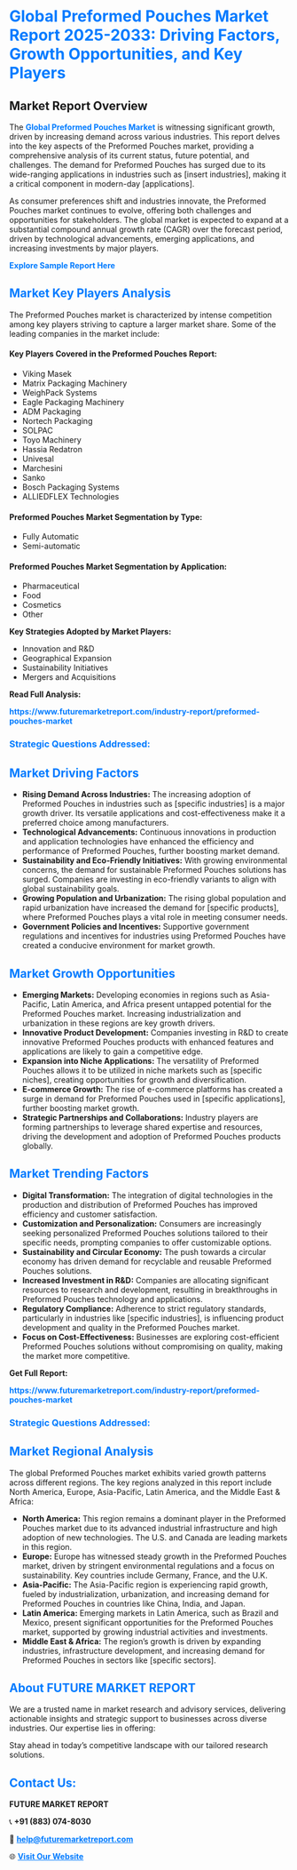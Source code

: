 <h1 style="color: #007BFF;">Global Preformed Pouches Market Report 2025-2033: Driving Factors, Growth Opportunities, and Key Players</h1>

<section id="overview">
<h2>Market Report Overview</h2>
<p>The <a href="https://www.futuremarketreport.com/industry-report/preformed-pouches-market" style="color: #007BFF; text-decoration: none;"><strong>Global Preformed Pouches Market</strong></a> is witnessing significant growth, driven by increasing demand across various industries. This report delves into the key aspects of the Preformed Pouches market, providing a comprehensive analysis of its current status, future potential, and challenges. The demand for Preformed Pouches has surged due to its wide-ranging applications in industries such as [insert industries], making it a critical component in modern-day [applications].</p>
<p>As consumer preferences shift and industries innovate, the Preformed Pouches market continues to evolve, offering both challenges and opportunities for stakeholders. The global market is expected to expand at a substantial compound annual growth rate (CAGR) over the forecast period, driven by technological advancements, emerging applications, and increasing investments by major players.</p>
</section>

<section id="overview">
<p><a href="https://www.futuremarketreport.com/request-sample/reportId=33953" style="color: #007BFF; text-decoration: none;"><strong>Explore Sample Report Here</strong></a></p>
</section>

<section id="key-players">
<h2 style="color: #007BFF;">Market Key Players Analysis</h2>
<p>The Preformed Pouches market is characterized by intense competition among key players striving to capture a larger market share. Some of the leading companies in the market include:</p>
<h4>Key Players Covered in the Preformed Pouches Report:</h4>
<ul><li>Viking Masek</li><li>Matrix Packaging Machinery</li><li>WeighPack Systems</li><li>Eagle Packaging Machinery</li><li>ADM Packaging</li><li>Nortech Packaging</li><li>SOLPAC</li><li>Toyo Machinery</li><li>Hassia Redatron</li><li>Univesal</li><li>Marchesini</li><li>Sanko</li><li>Bosch Packaging Systems</li><li>ALLIEDFLEX Technologies</li></ul>
<h4>Preformed Pouches Market Segmentation by Type:</h4>
<ul><li>Fully Automatic</li><li>Semi-automatic</li></ul>

<h4>Preformed Pouches Market Segmentation by Application:</h4>
<ul><li>Pharmaceutical</li><li>Food</li><li>Cosmetics</li><li>Other</li></ul>
<p><strong>Key Strategies Adopted by Market Players:</strong></p>
<ul>
<li>Innovation and R&D</li>
<li>Geographical Expansion</li>
<li>Sustainability Initiatives</li>
<li>Mergers and Acquisitions</li>
</ul>
</section>

<section>
<p><strong>Read Full Analysis: </strong></p><a href="https://www.futuremarketreport.com/industry-report/preformed-pouches-market" style="color: #007BFF; text-decoration: none;"><strong>https://www.futuremarketreport.com/industry-report/preformed-pouches-market</strong></a>
<h3 style="color: #007BFF;">Strategic Questions Addressed:</h3>
</section>

<section id="driving-factors">
<h2 style="color: #007BFF;">Market Driving Factors</h2>
<ul>
<li><strong>Rising Demand Across Industries:</strong> The increasing adoption of Preformed Pouches in industries such as [specific industries] is a major growth driver. Its versatile applications and cost-effectiveness make it a preferred choice among manufacturers.</li>
<li><strong>Technological Advancements:</strong> Continuous innovations in production and application technologies have enhanced the efficiency and performance of Preformed Pouches, further boosting market demand.</li>
<li><strong>Sustainability and Eco-Friendly Initiatives:</strong> With growing environmental concerns, the demand for sustainable Preformed Pouches solutions has surged. Companies are investing in eco-friendly variants to align with global sustainability goals.</li>
<li><strong>Growing Population and Urbanization:</strong> The rising global population and rapid urbanization have increased the demand for [specific products], where Preformed Pouches plays a vital role in meeting consumer needs.</li>
<li><strong>Government Policies and Incentives:</strong> Supportive government regulations and incentives for industries using Preformed Pouches have created a conducive environment for market growth.</li>
</ul>
</section>

<section id="growth-opportunities">
<h2 style="color: #007BFF;">Market Growth Opportunities</h2>
<ul>
<li><strong>Emerging Markets:</strong> Developing economies in regions such as Asia-Pacific, Latin America, and Africa present untapped potential for the Preformed Pouches market. Increasing industrialization and urbanization in these regions are key growth drivers.</li>
<li><strong>Innovative Product Development:</strong> Companies investing in R&D to create innovative Preformed Pouches products with enhanced features and applications are likely to gain a competitive edge.</li>
<li><strong>Expansion into Niche Applications:</strong> The versatility of Preformed Pouches allows it to be utilized in niche markets such as [specific niches], creating opportunities for growth and diversification.</li>
<li><strong>E-commerce Growth:</strong> The rise of e-commerce platforms has created a surge in demand for Preformed Pouches used in [specific applications], further boosting market growth.</li>
<li><strong>Strategic Partnerships and Collaborations:</strong> Industry players are forming partnerships to leverage shared expertise and resources, driving the development and adoption of Preformed Pouches products globally.</li>
</ul>
</section>

<section id="trending-factors">
<h2 style="color: #007BFF;">Market Trending Factors</h2>
<ul>
<li><strong>Digital Transformation:</strong> The integration of digital technologies in the production and distribution of Preformed Pouches has improved efficiency and customer satisfaction.</li>
<li><strong>Customization and Personalization:</strong> Consumers are increasingly seeking personalized Preformed Pouches solutions tailored to their specific needs, prompting companies to offer customizable options.</li>
<li><strong>Sustainability and Circular Economy:</strong> The push towards a circular economy has driven demand for recyclable and reusable Preformed Pouches solutions.</li>
<li><strong>Increased Investment in R&D:</strong> Companies are allocating significant resources to research and development, resulting in breakthroughs in Preformed Pouches technology and applications.</li>
<li><strong>Regulatory Compliance:</strong> Adherence to strict regulatory standards, particularly in industries like [specific industries], is influencing product development and quality in the Preformed Pouches market.</li>
<li><strong>Focus on Cost-Effectiveness:</strong> Businesses are exploring cost-efficient Preformed Pouches solutions without compromising on quality, making the market more competitive.</li>
</ul>
</section>

<section>
<p><strong>Get Full Report: </strong></p><a href="https://www.futuremarketreport.com/industry-report/preformed-pouches-market" style="color: #007BFF; text-decoration: none;"><strong>https://www.futuremarketreport.com/industry-report/preformed-pouches-market</strong></a>
<h3 style="color: #007BFF;">Strategic Questions Addressed:</h3>
</section>


<section id="regional-analysis">
<h2 style="color: #007BFF;">Market Regional Analysis</h2>
<p>The global Preformed Pouches market exhibits varied growth patterns across different regions. The key regions analyzed in this report include North America, Europe, Asia-Pacific, Latin America, and the Middle East & Africa:</p>
<ul>
<li><strong>North America:</strong> This region remains a dominant player in the Preformed Pouches market due to its advanced industrial infrastructure and high adoption of new technologies. The U.S. and Canada are leading markets in this region.</li>
<li><strong>Europe:</strong> Europe has witnessed steady growth in the Preformed Pouches market, driven by stringent environmental regulations and a focus on sustainability. Key countries include Germany, France, and the U.K.</li>
<li><strong>Asia-Pacific:</strong> The Asia-Pacific region is experiencing rapid growth, fueled by industrialization, urbanization, and increasing demand for Preformed Pouches in countries like China, India, and Japan.</li>
<li><strong>Latin America:</strong> Emerging markets in Latin America, such as Brazil and Mexico, present significant opportunities for the Preformed Pouches market, supported by growing industrial activities and investments.</li>
<li><strong>Middle East & Africa:</strong> The region’s growth is driven by expanding industries, infrastructure development, and increasing demand for Preformed Pouches in sectors like [specific sectors].</li>
</ul>
</section>

<footer>
<h2 style="color: #007BFF;">About FUTURE MARKET REPORT</h2>
<p>We are a trusted name in market research and advisory services, delivering actionable insights and strategic support to businesses across diverse industries. Our expertise lies in offering:</p>

<p>Stay ahead in today’s competitive landscape with our tailored research solutions.</p>

<h2 style="color: #007BFF;">Contact Us:</h2>
<p><strong>FUTURE MARKET REPORT</strong></p>
<p>📞 <strong>+91 (883) 074-8030</strong></p>
<p>📧 <strong><a href="mailto:help@futuremarketreport.com" style="color: #007BFF;">help@futuremarketreport.com</a></strong></p>
<p>🌐 <strong><a href="https://www.futuremarketreport.com/" style="color: #007BFF;">Visit Our Website</a></strong></p>
</footer>